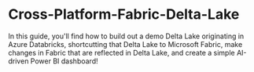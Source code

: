# Cross-Platform-Fabric-Delta-Lake
In this guide, you'll find how to build out a demo Delta Lake originating in Azure Databricks, shortcutting that Delta Lake to Microsoft Fabric, make changes in Fabric that are reflected in Delta Lake, and create a simple AI-driven Power BI dashboard!
